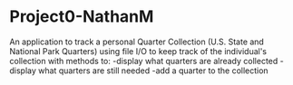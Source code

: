 # Project0-NathanM

An application to track a personal Quarter Collection (U.S. State and National Park Quarters) using file I/O to keep track of the individual's collection with methods to: 
-display what quarters are already collected
-display what quarters are still needed
-add a quarter to the collection

